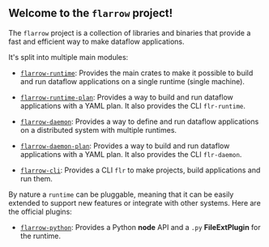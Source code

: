 ## Welcome to the `flarrow` project!

The `flarrow` project is a collection of libraries and binaries that provide a fast and efficient way to make dataflow applications.

It's split into multiple main modules:

- [`flarrow-runtime`](https://github.com/flarrow-rs/flarrow-runtime): Provides the main crates to make it possible to build and run dataflow applications on a single runtime (single machine).
- [`flarrow-runtime-plan`](): Provides a way to build and run dataflow applications with a YAML plan. It also provides the CLI `flr-runtime`.

- [`flarrow-daemon`](): Provides a way to define and run dataflow applications on a distributed system with multiple runtimes.
- [`flarrow-daemon-plan`](): Provides a way to build and run dataflow applications with a YAML plan. It also provides the CLI `flr-daemon`.

- [`flarrow-cli`](): Provides a CLI `flr` to make projects, build applications and run them.

By nature a `runtime` can be pluggable, meaning that it can be easily extended to support new features or integrate with other systems. Here are the
official plugins:

- [`flarrow-python`](https://github.com/flarrow-rs/flarrow-python): Provides a Python **node** API and a `.py` **FileExtPlugin** for the runtime.
